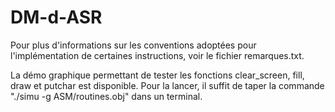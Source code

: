 # DM-d-ASR

Pour plus d'informations sur les conventions adoptées pour l'implémentation de certaines instructions, voir le fichier remarques.txt.

La démo graphique permettant de tester les fonctions clear_screen, fill, draw et putchar est disponible.
Pour la lancer, il suffit de taper la commande "./simu -g ASM/routines.obj" dans un terminal.
